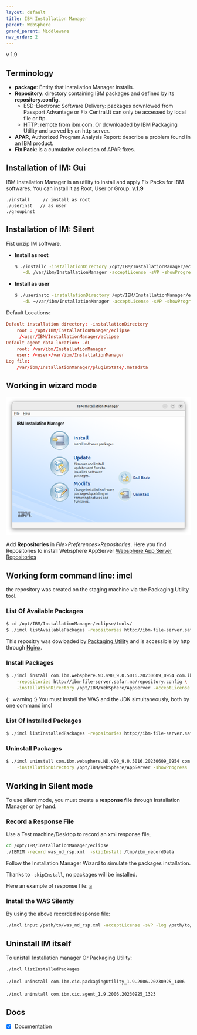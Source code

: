 ```yaml
---
layout: default
title: IBM Installation Manager
parent: WebSphere
grand_parent: Middleware
nav_order: 2
---
```


v 1.9 

## Terminology

- **package**: Entity that Installation Manager installs.
- **Repository**: directory containing IBM packages and defined by its **repository.config**.  
  - ESD-Electronic Software Delivery: packages downlowed from Passport Advantage or Fix Central.It can only be accessed by local file or ftp. 
  - HTTP: remote from ibm.com. Or downloaded by IBM Packaging Utility and served by an http server. 
- **APAR**, Authorized Program Analysis Report: describe a problem found in an IBM product.
- **Fix Pack**: is a cumulative collection of APAR fixes.




## Installation of IM: Gui
IBM Installation Manager is an utility to install and apply Fix Packs for IBM softwares. You can install it as Root, User or Group.  **v.1.9** 

	./install     // install as root	
	./userinst   // as user
	./groupinst

## Installation of IM: Silent 
Fist unzip IM software.
- **Install as root**
	```sh
	$ ./installc -installationDirectory /opt/IBM/InstallationManager/eclipse \
	   -dL /var/ibm/InstallationManager -acceptLicense -sVP -showProgress
	```
- **Install as user**
	```sh
	$ ./userinstc -installationDirectory /opt/IBM/InstallationManager/eclipse \
	   -dL ~/var/ibm/InstallationManager -acceptLicense -sVP -showProgress
	```


Default Locations:
```conf
Default installation directory: -installationDirectory
	root : /opt/IBM/InstallationManager/eclipse
	 /<user/IBM/InstallationManager/eclipse
Default agent data location: -dL
	root: /var/ibm/InstallationManager
	user: /<user>/var/ibm/InstallationManager
Log file:
	/var/ibm/InstallationManager/pluginState/.metadata
```


## Working in wizard mode

  ![alt](/docs/images/ibm-installation-manager.png)

Add **Repositories** in _File>Preferences>Repositories_. Here you find Repositories to install Websphere AppServer [Websphere App Server Repositories](https://www.ibm.com/docs/en/was/9.0.5?topic=installation-online-product-repositories-websphere-application-server-offerings)

## Working form command line: imcl
the repository was created on the staging machine via the Packaging Utility tool.

### List Of Available Packages
```sh
$ cd /opt/IBM/InstallationManager/eclipse/tools/
$ ./imcl listAvailablePackages -repositories http://ibm-file-server.safar.ma/repository.config -features -long
```

This repositry was dowloaded by [Packaging Utility](#packaging-utility) and  is accessible by http through [Nginx](/docs/middleware/nginx/#nginx-as-a-static-file-server).


### Install Packages
```sh
$ ./imcl install com.ibm.websphere.ND.v90_9.0.5016.20230609_0954 com.ibm.java.jdk.v8_8.0.8015.20231031_0036 \
	-repositories http://ibm-file-server.safar.ma/repository.config \
	-installationDirectory /opt/IBM/WebSphere/AppServer -acceptLicense -showProgress
```

{: .warning :}
You must Install the WAS and the JDK simultaneously, both by one command imcl

### List Of Installed Packages

```sh
$ ./imcl listInstalledPackages -repositories http://ibm-file-server.safar.ma/repository.config -features -long
```


### Uninstall Packages   
```sh
$ ./imcl uninstall com.ibm.websphere.ND.v90_9.0.5016.20230609_0954 com.ibm.java.jdk.v8_8.0.8015.20231031_0036 \
	-installationDirectory /opt/IBM/WebSphere/AppServer -showProgress
```

## Working in Silent mode
To use silent mode, you must create a **response file** through Installation Manager or  by hand.

### Record a Response File
Use a Test machine/Desktop to record an xml response file, 
~~~sh
cd /opt/IBM/InstallationManager/eclipse
./IBMIM -record was_nd_rsp.xml  -skipInstall /tmp/ibm_recordData
~~~

Follow the Installation Manager Wizard to simulate the packages installation. 

Thanks to `-skipInstall`, no packages will be installed. 

Here an example of response file: [a](./files/was_nd_rsp.xml)

### Install the WAS Silently
By using the above recorded response file:
~~~sh
./imcl input /path/to/was_nd_rsp.xml -acceptLicense -sVP -log /path/to/was_install.log }}
~~~

## Uninstall IM itself
To unistall Installation manager Or Packaging Utility:
~~~sh
./imcl listInstalledPackages

./imcl uninstall com.ibm.cic.packagingUtility_1.9.2006.20230925_1406

./imcl uninstall com.ibm.cic.agent_1.9.2006.20230925_1323
~~~


## Docs

- [x] [Documentation](https://www.ibm.com/docs/en/installation-manager/1.9.2)
